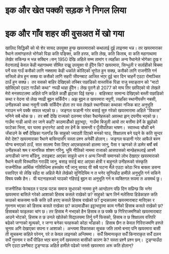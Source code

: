 # इक और खेत पक्की सड़क ने निगल लिया

# इक और गाँव शहर की वुसअत में खो गया

खालिद सिद्धिकी को यो शेर सायद उपयुक्त हुन्छ खयरमाराको कथालाई दुई लाइनमा भन्न। तर खयरमाराका रैथाने तामांगहरुले भोगेको पिडा कति पङ्क्ति, कति हरफ, कति लेख, कति किताब, वा कति महागाथामा लेखेर सकिन्छ म भन्न सक्दिन।सन् 1950 देखि अहिले सम्म तामांग र त्यहाँका अन्य रैथानेले भोगेका दुख र वेदनालाई केवल केही महागाथमा सीमित राख्नु उपयुक्त पो हुँदैन कि?
खयरमारा, सिन्धुली र सर्लाहीको बिचमा पर्ने यस गाउँ कसैको लागि नक्सामा केही धर्काले कोरिएको भूगोल हुन सक्छ, कसैको लागि राजनीति गर्न सजिलो क्षेत्र हुन सक्छ वा कसैको लागि सहरी जीवनबाट आजित भएर दुई चार दिन चाहर्ने एउटा रोमाञ्चित ठाउँ हुन सक्छ।  तर यसको बाहिर देखिएको तस्बिर पछाडिको वास्तविक पिडा राजु स्याङ्तान को "माटो खोसिएको एउटा गाउँको कथा" नपढी थाहा हुँदैन। लेख पुरानै हो 2077 को माघ तिर छापिएको यो लेखले मेरो मनसपटलमा अहिले पनि कहिले काहीँ झट्का दिई रहन्छ।  बाहिरबाट सामान्य देखिएको बस्ती पछाडिको कथा र वेदना यो लेख नपढी बुझ्न सकिँदैन। अझ बुझ्न त खयरमारा नपुगी, त्यहाँका स्थानीयसँग नबसी, उनीहरूको कथा नसुनी पक्कै सकिँदैन होला तर यस लेखले स्थानीयका कथाका नजिक बाट अनुभूति गराउन भने पक्कै सफल भएको छ। 
जङ्गल फडानी गरेर बसाई सुरु गरेको खयरमारामा अहिले "विकास" भनिने सबै थोक छ।  तर बर्षौ देखि राज्यको दलनमा परेका रैथानेहरूको अवस्था झन् दयनीय भएको छ। गाउँमा गाडी आयो तर जाने कहाँ? काठमाडौँको इट्टाभट्टा,  गाउँमा बिजुली आयो तर बत्तीमा हेर्ने के झुप्रोको फाटेका भित्ता, घर घरमा इन्टरनेट आयो तर हेर्ने के सामन्ती र पुँजीपतिका भाषण।  स्वास्थ्य चौकी बने जँचाउने के बर्षौ देखिका गलगाँड कि साहुको ज्यादती दिएको मनको घाउ, शिक्षालय बने पढ्ने के कति सुन्दर मेरो देश? खयरमाराका रैथाने बासिन्दासँग यस्ता प्रश्न अनेकौँ होलान्। 
जङ्गल फडानी गरेर आफैले बस्न योग्य बनाएको ठाउँ, सात सालमा पैसा लिएर आएकाहरूको हातमा जानु, पैसा र ऋणको ले डामेर बर्षौ बर्ष उनीहरूको श्रम र मानसिक शोषण गरिनु, भूमि नीतिको नाममा राजाको आसपासको मान्छेहरूलाई आफ्नै अगाडीको जग्गा बाँडिनु, तराइबाट आएका साहुले धान र अन्य जिन्सी समानको लोभ देखाएर खयरमाराको रैथाने बाली विस्थापित गराउँदै जानु, बसाइ सराई बाट आएका क्षेत्री र बाहुनले उनीहरूको संस्कृति राजनीतिक आर्थिक गतिविधिमा हस्तक्षेप गर्दै जानु सायद यी सबै घटना मैले एउटा कोठा भित्र बाक्ला डसना पसारिएर यो लेखि रहँदा वा अहिले मैले लेखेको सुनिदियिम न त भनेर सुनिरहँदा हामीले अनुभूति गर्न सकिने विषय पक्कै हैन।  यी घटनाहरूको घाउको गहिराई बुझ्न वा अनुभूति गर्न म व्यक्तिगत रूपमा त असमर्थ छु। 

राजनीतिक फेरबदल र पटक पटक समाज सुधारको नाममा हुने आन्दोलन पछि दिन सप्रिन्छ कि भनेर खयरमारा बासिले गरेको आशाको हिसाब कसले राखेको छ? साहुको ऋण तिर्न मलेसिया हिडेकाहरु कति काठको बाकसमा फर्के कति उतै हराए कसले हिसाब राखेको छ? द्वन्दकालमा खयरमाराबाट मारिएका र गुमनाम भएका को हिसाब कसले राखेका छ? काठमाडौँका इट्टाभाट्टामा काम गर्नेको हिसाब कसले राखेको छ? हिसाबको फाइलका चांग छ। तर हिसाब नै नभएको हैन हिसाब त छ पक्कै छ गिरिराजमणिको खयरमाराबाट आउने भोटको, हिसाब त छ उनले खोलेको विद्यालयमा तिर्नु पर्ने फिसको, हिसाब त छ शिक्षालय वरिपरि बढेको जग्गाको मूल्यको, र जग्गा बनेका घरहरूको कोठा भाँडाको।  हिसाब छैन त केवल गिरिराजमणि हरुले चुनाव अगि देखाएका सपना र आशाको। 
अन्त्यमा विकासका सूचक जति लामो बनाए पनि खयरमारा बासी ती सूचकमा कहिले परेनन्, परे त केवल लाइनको अन्तिममा।  सधैँ सिमानत्कृत सधैँ किनाराकृत सधैँ दलन सधैँ गुमनाम र सधैँ पीडित भएर बस्नु पर्ने खयरमारा बासीको कारण के? यस्ता प्रश्नै प्रश्न छन्।  टुङ्ग्याउँदा पनि एउटा प्रश्नैबाट टुङ्ग्याऊ अहिले हामीले पढेको जस्तो खयरमारा अरू कति होलान्?
